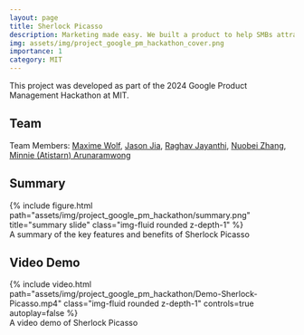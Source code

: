 ```yaml
---
layout: page
title: Sherlock Picasso
description: Marketing made easy. We built a product to help SMBs attract customers on social media.
img: assets/img/project_google_pm_hackathon_cover.png
importance: 1
category: MIT
---
```


This project was developed as part of the 2024 Google Product Management Hackathon at MIT.

## Team

Team Members:
[Maxime Wolf](https://www.linkedin.com/in/maxime-wolf/),
[Jason Jia](https://www.linkedin.com/in/jasonjiajs/),
[Raghav Jayanthi](https://www.linkedin.com/in/rrmj/),
[Nuobei Zhang](https://www.linkedin.com/in/nuobeizhang/),
[Minnie (Atistarn) Arunaramwong ](https://www.linkedin.com/in/minnie-arunaramwong/) <br>

## Summary

<div class="row">
    <div class="col-sm mt-3 mt-md-0">
        {% include figure.html path="assets/img/project_google_pm_hackathon/summary.png" title="summary slide" class="img-fluid rounded z-depth-1" %}
    </div>
</div>
<div class="caption">
    A summary of the key features and benefits of Sherlock Picasso
</div>

## Video Demo


<div class="row mt-3">
    <div class="col-sm mt-3 mt-md-0">
        {% include video.html path="assets/img/project_google_pm_hackathon/Demo-Sherlock-Picasso.mp4" class="img-fluid rounded z-depth-1" controls=true autoplay=false %}
    </div>

</div>
<div class="caption">
    A video demo of Sherlock Picasso
</div>